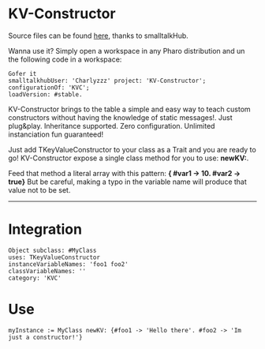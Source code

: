 # KV-Constructor
Source files can be found [here](http://www.smalltalkhub.com/#!/~Charlyzzz/KV-Constructor), thanks to smalltalkHub.

Wanna use it? Simply open a workspace in any Pharo distribution and un the following code in a workspace:

    Gofer it
    smalltalkhubUser: 'Charlyzzz' project: 'KV-Constructor';
    configurationOf: 'KVC';
    loadVersion: #stable.

KV-Constructor brings to the table a simple and easy way to teach custom constructors without having the knowledge of static messages!. Just plug&play. Inheritance supported. Zero configuration. Unlimited instanciation fun guaranteed!

Just add TKeyValueConstructor to your class as a Trait and you are ready to go! KV-Constructor expose a single class method for you to use: **newKV:**. 

Feed that method a literal array with this pattern: **{ #var1 -> 10. #var2 -> true}**
But be careful, making a typo in the variable name will produce that value not to be set.

-----

<h1> Integration </h1>

    Object subclass: #MyClass
    uses: TKeyValueConstructor
    instanceVariableNames: 'foo1 foo2'
    classVariableNames: ''
    category: 'KVC'

<h1> Use </h1>

    myInstance := MyClass newKV: {#foo1 -> 'Hello there'. #foo2 -> 'Im just a constructor!'}
